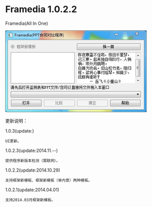 Framedia 1.0.2.2
====

Framedia(All In One)

<img src="https://raw.githubusercontent.com/HackerX/Framedia/master/Framedia.jpg" alt="" />

更新说明：

1.0.3(update:)

    UI更新。

1.0.2.3(update:2014.11.--)

    提供程序新版本检测（需联网）。

1.0.2.2(update:2014.10.29)

    支持框架新模板、框架新模板（单内景）两种模板。

1.0.2.1(update:2014.04.01)

    支持2014.03月框架新模板。
